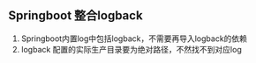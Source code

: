 ## Springboot 整合logback

1. Springboot内置log中包括logback，不需要再导入logback的依赖
2. logback 配置的实际生产目录要为绝对路径，不然找不到对应log